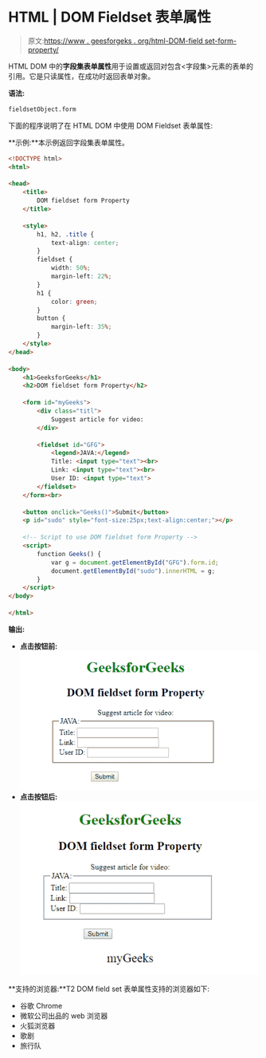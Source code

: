 # HTML | DOM Fieldset 表单属性

> 原文:[https://www . geesforgeks . org/html-DOM-field set-form-property/](https://www.geeksforgeeks.org/html-dom-fieldset-form-property/)

HTML DOM 中的**字段集表单属性**用于设置或返回对包含<字段集>元素的表单的引用。它是只读属性，在成功时返回表单对象。

**语法:**

```html
fieldsetObject.form 
```

下面的程序说明了在 HTML DOM 中使用 DOM Fieldset 表单属性:

**示例:**本示例返回字段集表单属性。

```html
<!DOCTYPE html> 
<html> 

<head> 
    <title>
        DOM fieldset form Property
    </title> 

    <style> 
        h1, h2, .title { 
            text-align: center; 
        } 
        fieldset { 
            width: 50%; 
            margin-left: 22%; 
        } 
        h1 { 
            color: green; 
        } 
        button { 
            margin-left: 35%; 
        } 
    </style> 
</head> 

<body> 
    <h1>GeeksforGeeks</h1> 
    <h2>DOM fieldset form Property</h2> 

    <form id="myGeeks"> 
        <div class="titl"> 
            Suggest article for video:
        </div> 

        <fieldset id="GFG"> 
            <legend>JAVA:</legend> 
            Title: <input type="text"><br> 
            Link: <input type="text"><br>
            User ID: <input type="text"> 
        </fieldset> 
    </form><br> 

    <button onclick="Geeks()">Submit</button> 
    <p id="sudo" style="font-size:25px;text-align:center;"></p>

    <!-- Script to use DOM fieldset form Property -->
    <script> 
        function Geeks() { 
            var g = document.getElementById("GFG").form.id;
            document.getElementById("sudo").innerHTML = g;
        } 
    </script> 
</body> 

</html>                    
```

**输出:**

*   **点击按钮前:**
    ![](img/d9f39dc51f119a7c5cbf17ef6e82d29b.png)
*   **点击按钮后:**
    ![](img/4d7d83d6ae570e379871bd22b0854466.png)

**支持的浏览器:**T2 DOM field set 表单属性支持的浏览器如下:

*   谷歌 Chrome
*   微软公司出品的 web 浏览器
*   火狐浏览器
*   歌剧
*   旅行队